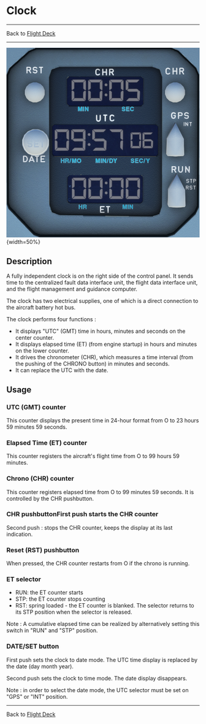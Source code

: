 # Clock

---

Back to [Flight Deck](../flight-deck.md)

---

![Clock](../../assets/a32nx-briefing/front/Clock.png "Clock"){width=50%}

## Description

A fully independent clock is on the right side of the control panel.
It sends time to the centralized fault data interface unit, the flight data interface unit, and the flight management and guidance computer.

The clock has two electrical supplies, one of which is a direct connection to the aircraft battery hot bus.

The clock performs four functions :

- It displays "UTC" (GMT) time in hours, minutes and seconds on the center counter.
- It displays elapsed time (ET) (from engine startup) in hours and minutes on the lower counter.
- It drives the chronometer (CHR), which measures a time interval (from the pushing of the CHRONO button) in minutes and seconds.
- It can replace the UTC with the date.

## Usage

### UTC (GMT) counter

This counter displays the present time in 24-hour format from O to 23 hours 59 minutes 59 seconds.

### Elapsed Time (ET) counter

This counter registers the aircraft's flight time from O to 99 hours 59 minutes.

### Chrono (CHR) counter

This counter registers elapsed time from O to 99 minutes 59 seconds. It is controlled by the CHR pushbutton.

###  CHR pushbuttonFirst push starts the CHR counter

Second push : stops the CHR counter, keeps the display at its last indication.

### Reset (RST) pushbutton

When pressed, the CHR counter restarts from O if the chrono is running.

### ET selector

- RUN: the ET counter starts
- STP: the ET counter stops counting
- RST: spring loaded - the ET counter is blanked. The selector returns to its STP position when the selector is released.

Note : A cumulative elapsed time can be realized by alternatively setting this switch in "RUN" and "STP" position.

### DATE/SET button

First push sets the clock to date mode. The UTC time display is replaced by the date (day month year).

Second push sets the clock to time mode. The date display disappears.

Note : in order to select the date mode, the UTC selector must be set on "GPS" or "INT" position.


---

Back to [Flight Deck](../flight-deck.md)
